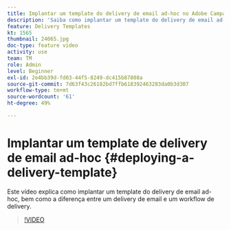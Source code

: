 ```yaml
---
title: Implantar um template do delivery de email ad-hoc no Adobe Campaign Classic
description: 'Saiba como implantar um template do delivery de email ad-hoc e entender a diferença entre um delivery de email e um workflow de delivery. '
feature: Delivery Templates
kt: 1565
thumbnail: 24065.jpg
doc-type: feature video
activity: use
team: TM
role: Admin
level: Beginner
exl-id: 2e4bb39d-fd03-44f5-8249-dc415b87808a
source-git-commit: 7d63f43c26182bd7ffb618392463283da0b3d307
workflow-type: tm+mt
source-wordcount: '61'
ht-degree: 49%

---
```


# Implantar um template de delivery de email ad-hoc {#deploying-a-delivery-template}

Este vídeo explica como implantar um template do delivery de email ad-hoc, bem como a diferença entre um delivery de email e um workflow de delivery.

>[!VIDEO](https://video.tv.adobe.com/v/24065?quality=12)
